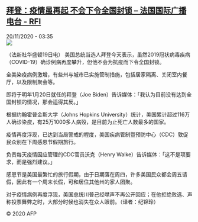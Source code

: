 <!--1605844501000-->
[拜登：疫情虽再起 不会下令全国封锁 – 法国国际广播电台 - RFI](http://www.rfi.fr//cn/contenu/20201120-%E6%8B%9C%E7%99%BB%E7%96%AB%E6%83%85%E8%99%BD%E5%86%8D%E8%B5%B7-%E4%B8%8D%E4%BC%9A%E4%B8%8B%E4%BB%A4%E5%85%A8%E5%9B%BD%E5%B0%81%E9%94%81)
------

<div>20/11/2020 - 03:35</div><img src="https://s.rfi.fr/media/display/b0ab1cca-2adc-11eb-b544-005056bff430/w:310/p:16x9/int0005b.201120103502.jpg"><div class="t-content__body u-clearfix"><p>（法新社华盛顿19日电）    美国总统当选人拜登今天表示，虽然2019冠状病毒疾病（COVID-19）确诊例病再度攀升，但他不会为抗疫而下令全国封锁。</p><p>    全美染疫病例激增，有些州与城市已实施管制措施，包括居家隔离、关闭室内餐厅，以及限制聚会等。</p><p>    即将于明年1月20日就任的拜登（Joe Biden）告诉媒体：「我认为目前没有达到全国封锁的情况，那会适得其反。」</p><p>    根据约翰霍普金斯大学（Johns Hopkins University）统计，美国累计超过116万人确诊染疫，有25万1000多人病殁，是目前为止死亡人数最多的国家。</p><p>    疫情再度浮现，已达到当局警戒的程度，美国疾病管制暨预防中心（CDC）敦促民众别在下周感恩节假期旅行。</p><p>    负责每天疫情因应管理的CDC官员沃克（Henry Walke）告诉媒体：「这不是项要求，而是强烈建议。」</p><p>    感恩节是美国最繁忙的旅行假期，由于日期落在周四，许多美国民众都会周五请假，因此有一个周末长假，可和居住其他州的家人团聚。</p><p>    对于疫情病例再度浮现，美国总统川普己经噤声不再公开回应；在他拒绝败选、声称投票舞弊之时，大部分时候也消失在众人眼前。（译者：纪锦玲）</p><p class="t-copyright">© 2020 AFP</p>        </div>
